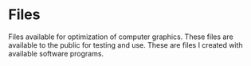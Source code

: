 # Files
Files available for optimization of computer graphics. 
These files are available to the public for testing and use.
These are files I created with available software programs.
